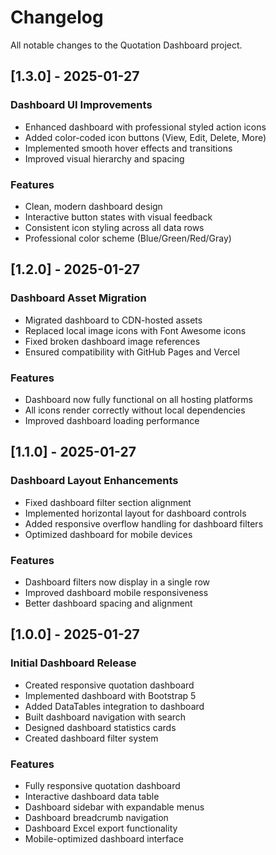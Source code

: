 ﻿# Changelog

All notable changes to the Quotation Dashboard project.

## [1.3.0] - 2025-01-27

### Dashboard UI Improvements
- Enhanced dashboard with professional styled action icons
- Added color-coded icon buttons (View, Edit, Delete, More)
- Implemented smooth hover effects and transitions
- Improved visual hierarchy and spacing

### Features
- Clean, modern dashboard design
- Interactive button states with visual feedback
- Consistent icon styling across all data rows
- Professional color scheme (Blue/Green/Red/Gray)

## [1.2.0] - 2025-01-27

### Dashboard Asset Migration
- Migrated dashboard to CDN-hosted assets
- Replaced local image icons with Font Awesome icons
- Fixed broken dashboard image references
- Ensured compatibility with GitHub Pages and Vercel

### Features
- Dashboard now fully functional on all hosting platforms
- All icons render correctly without local dependencies
- Improved dashboard loading performance

## [1.1.0] - 2025-01-27

### Dashboard Layout Enhancements
- Fixed dashboard filter section alignment
- Implemented horizontal layout for dashboard controls
- Added responsive overflow handling for dashboard filters
- Optimized dashboard for mobile devices

### Features
- Dashboard filters now display in a single row
- Improved dashboard mobile responsiveness
- Better dashboard spacing and alignment

## [1.0.0] - 2025-01-27

### Initial Dashboard Release
- Created responsive quotation dashboard
- Implemented dashboard with Bootstrap 5
- Added DataTables integration to dashboard
- Built dashboard navigation with search
- Designed dashboard statistics cards
- Created dashboard filter system

### Features
- Fully responsive quotation dashboard
- Interactive dashboard data table
- Dashboard sidebar with expandable menus
- Dashboard breadcrumb navigation
- Dashboard Excel export functionality
- Mobile-optimized dashboard interface

